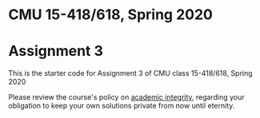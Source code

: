# CMU 15-418/618, Spring 2020

# Assignment 3

This is the starter code for Assignment 3 of CMU class 15-418/618, Spring 2020

Please review the course's policy on
[academic integrity](http://www.cs.cmu.edu/~418/academicintegrity.html),
regarding your obligation to keep your own solutions private from now
until eternity.





